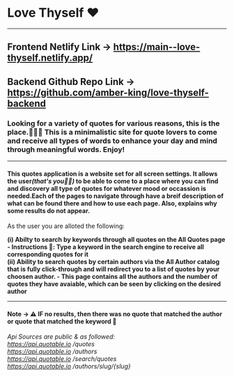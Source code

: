 # Love Thyself ❤️

<hr>

## Frontend Netlify Link → https://main--love-thyself.netlify.app/

## Backend Github Repo Link → https://github.com/amber-king/love-thyself-backend



### Looking for a variety of quotes for various reasons, this is the place.🤗👋🏾 This is a minimalistic site for quote lovers to come and receive all types of words to enhance your day and mind through meaningful words. Enjoy!

<hr>

#### This quotes application is a website set for all screen settings. It allows the user<i>(that's you🫵🏾)</i> to be able to come to a place where you can find and discovery all type of quotes for whatever mood or occassion is needed.Each of the pages to navigate through have a breif description of what can be found there and how to use each page. Also, explains why some results do not appear.

As the user you are alloted the following:
<br>

<b>
(i) Abilty to search by keywords through all quotes on the All Quotes page - Instructions 📝: Type a keyword in the search engine to receive all corresponding quotes for it </b>

<br>

<b>
(ii) Ability to search quotes by certain authors via the All Author catalog that is fully click-through and will redirect you to a list of quotes by your choosen author. - This page contains all the authors and the number of quotes they have avaiable, which can be seen by clicking on the desired author
</b>
<hr>

#### Note → ⚠️ IF no results, then there was no quote that matched the author or quote that matched the keyword 🫤

<i>Api Sources are public & as followed:
<br>
https://api.quotable.io
/quotes
<br>
https://api.quotable.io
/authors
<br>
https://api.quotable.io
/search/quotes
<br>
https://api.quotable.io
/authors/slug/{slug}

</i>
